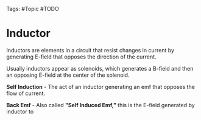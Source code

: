 Tags: #Topic #TODO 

# Inductor

Inductors are elements in a circuit that resist changes in current by generating E-field that opposes the direction of the current.

Usually inductors appear as solenoids, which generates a B-field and then an opposing E-field at the center of the solenoid.

**Self Induction** - The act of an inductor generating an emf that opposes the flow of current.

**Back Emf** - Also called **"Self Induced Emf,"** this is the E-field generated by inductor to 

